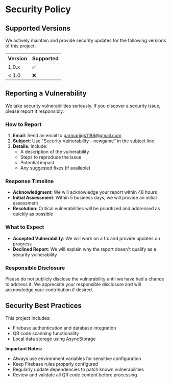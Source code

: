 # Security Policy

## Supported Versions

We actively maintain and provide security updates for the following versions of this project:

| Version | Supported          |
| ------- | ------------------ |
| 1.0.x   | :white_check_mark: |
| < 1.0   | :x:                |

## Reporting a Vulnerability

We take security vulnerabilities seriously. If you discover a security issue, please report it responsibly.

### How to Report

1. **Email**: Send an email to [parmarjigs1188@gmail.com](mailto:parmarjigs1188@gmail.com)
2. **Subject**: Use "Security Vulnerability - newgame" in the subject line
3. **Details**: Include:
   - A description of the vulnerability
   - Steps to reproduce the issue
   - Potential impact
   - Any suggested fixes (if available)

### Response Timeline

- **Acknowledgment**: We will acknowledge your report within 48 hours
- **Initial Assessment**: Within 5 business days, we will provide an initial assessment
- **Resolution**: Critical vulnerabilities will be prioritized and addressed as quickly as possible

### What to Expect

- **Accepted Vulnerability**: We will work on a fix and provide updates on progress
- **Declined Report**: We will explain why the report doesn't qualify as a security vulnerability

### Responsible Disclosure

Please do not publicly disclose the vulnerability until we have had a chance to address it. We appreciate your responsible disclosure and will acknowledge your contribution if desired.

## Security Best Practices

This project includes:
- Firebase authentication and database integration
- QR code scanning functionality
- Local data storage using AsyncStorage

**Important Notes:**
- Always use environment variables for sensitive configuration
- Keep Firebase rules properly configured
- Regularly update dependencies to patch known vulnerabilities
- Review and validate all QR code content before processing
